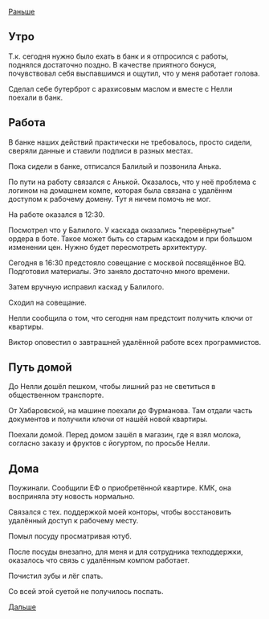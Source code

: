 [Раньше](2020.10.25.md)  
## Утро
Т.к. сегодня нужно было ехать в банк и я отпросился с работы, поднялся достаточно поздно. В качестве приятного бонуся, почувствовал себя выспавшимся и ощутил, что у меня работает голова.

Сделал себе бутерброт с арахисовым маслом и вместе с Нелли поехали в банк.
## Работа
В банке наших действий практически не требовалось, просто сидели, сверяли данные и ставили подписи в разных местах.

Пока сидели в банке, отписался Балилый и позвонила Анька.

По пути на работу связался с Анькой. Оказалось, что у неё проблема с логином на домашнем компе, которая была связана с удалённм доступом к рабочему домену. Тут я ничем помочь не мог.

На работе оказался в 12:30.

Посмотрел что у Балилого. У каскада оказались "перевёрнутые" ордера в боте. Такое может быть со старым каскадом и при большом изменении цен. Нужно будет пересмотреть архитектуру.

Сегодня в 16:30 предстояло совещание с москвой посвящённое BQ. Подготовил материалы. Это заняло достаточно много времени.

Затем вручную исправил каскад у Балилого.

Сходил на совещание.

Нелли сообщила о том, что сегодня нам предстоит получить ключи от квартиры.

Виктор оповестил о завтрашней удалённой работе всех программистов.
## Путь домой
До Нелли дошёл пешком, чтобы лишний раз не светиться в общественном транспорте.

От Хабаровской, на машине поехали до Фурманова. Там отдали часть документов и получили ключи от нашёй новой квартиры.

Поехали домой. Перед домом зашёл в магазин, где я взял молока, согласно заказу и фруктов с йогуртом, по просьбе Нелли.
## Дома
Поужинали. Сообщили ЕФ о приобретённой квартире. КМК, она восприняла эту новость нормально.

Связался с тех. поддержкой моей конторы, чтобы восстановить удалённый доступ к рабочему месту.

Помыл посуду просматривая ютуб.

После посуды внезапно, для меня и для сотрудника техподдержки, оказалось что связь с удалённым компом работает.

Почистил зубы и лёг спать.

Со всей этой суетой не получилось поспать.

[Дальше](2020.10.27.md)
